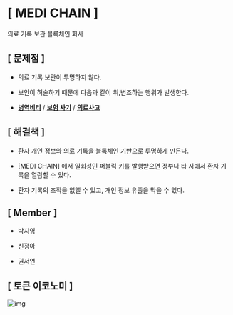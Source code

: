 # [ MEDI CHAIN ]
의료 기록 보관 블록체인 회사
## [ 문제점 ]
- 의료 기록 보관이 투명하지 않다.

- 보안이 허술하기 때문에 다음과 같이 위,변조하는 행위가 발생한다.
- [**병역비리**](http://enews.imbc.com/News/RetrieveNewsInfo/242947) /  [**보험 사기**](http://www.mdtoday.co.kr/mdtoday/index.html?no=329569)  /  [**의료사고**](http://news.sbs.co.kr/news/endPage.do?news_id=N1003793807)

## [ 해결책 ]
- 환자 개인 정보와 의료 기록을 블록체인 기반으로 투명하게 만든다.

- [MEDI CHAIN] 에서 일회성인 퍼블릭 키를 발행받으면 정부나 타 사에서 환자 기록을 열람할 수 있다.

- 환자 기록의 조작을 없앨 수 있고, 개인 정보 유출을 막을 수 있다.

## [ Member ]
- 박지영

- 신정아

- 권서연

## [ 토큰 이코노미 ]
![img](https://user-images.githubusercontent.com/31204271/46522345-0fb2c080-c872-11e8-975f-03584a054834.png)
